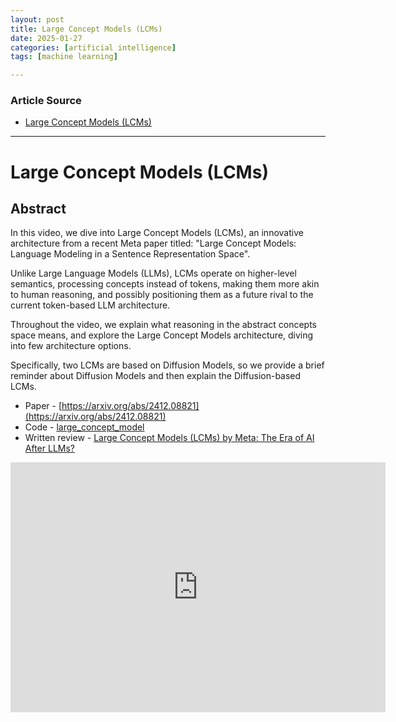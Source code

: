 ```yaml
---
layout: post
title: Large Concept Models (LCMs)
date: 2025-01-27
categories: [artificial intelligence]
tags: [machine learning]

---
```


### Article Source


* [Large Concept Models (LCMs)](https://www.youtube.com/watch?v=TwLiNTYvpPo)

---

# Large Concept Models (LCMs)


## Abstract

In this video, we dive into Large Concept Models (LCMs), an innovative architecture from a recent Meta paper titled: "Large Concept Models: Language Modeling in a Sentence Representation Space".

Unlike Large Language Models (LLMs), LCMs operate on higher-level semantics, processing concepts instead of tokens, making them more akin to human reasoning, and possibly positioning them as a future rival to the current token-based LLM architecture.

Throughout the video, we explain what reasoning in the abstract concepts space means, and explore the Large Concept Models architecture, diving into few architecture options.

Specifically, two LCMs are based on Diffusion Models, so we provide a brief reminder about Diffusion Models and then explain the Diffusion-based LCMs.

* Paper - [https://arxiv.org/abs/2412.08821](https://arxiv.org/abs/2412.08821)
* Code - [large_concept_model](https://github.com/facebookresearch/large_concept_model)
* Written review - [Large Concept Models (LCMs) by Meta: The Era of AI After LLMs?](https://aipapersacademy.com/large-concept-models/)

<iframe width="600" height="400" src="https://www.youtube.com/embed/TwLiNTYvpPo?si=RS3EMG6mf3JR29JI" title="YouTube video player" frameborder="0" allow="accelerometer; autoplay; clipboard-write; encrypted-media; gyroscope; picture-in-picture; web-share" referrerpolicy="strict-origin-when-cross-origin" allowfullscreen></iframe>